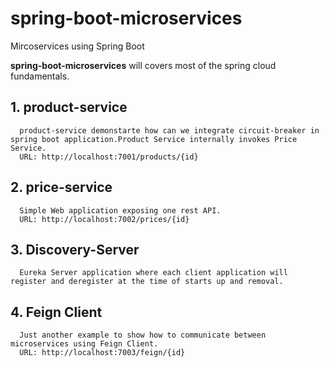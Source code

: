 # spring-boot-microservices
Mircoservices using Spring Boot 

**spring-boot-microservices** will covers most of the spring cloud fundamentals.

## 1. product-service
      product-service demonstarte how can we integrate circuit-breaker in spring boot application.Product Service internally invokes Price Service.
      URL: http://localhost:7001/products/{id}
  
## 2. price-service
      Simple Web application exposing one rest API.
      URL: http://localhost:7002/prices/{id}
      
## 3. Discovery-Server
      Eureka Server application where each client application will register and deregister at the time of starts up and removal.
      
## 4. Feign Client
      Just another example to show how to communicate between microservices using Feign Client.
      URL: http://localhost:7003/feign/{id}
